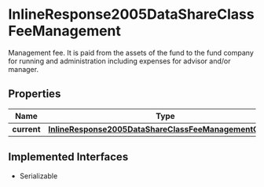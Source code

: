 

# InlineResponse2005DataShareClassFeeManagement

Management fee. It is paid from the assets of the fund to the fund company for running and administration including expenses for advisor and/or manager.

## Properties

Name | Type | Description | Notes
------------ | ------------- | ------------- | -------------
**current** | [**InlineResponse2005DataShareClassFeeManagementCurrent**](InlineResponse2005DataShareClassFeeManagementCurrent.md) |  |  [optional]


## Implemented Interfaces

* Serializable


